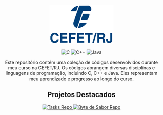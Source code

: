 <p align="center">
    <img src="/Assets/Logo.png" alt="CEFET/RJ" width="200" />
</p>
<p align="center">
    <img src="https://img.shields.io/badge/C-%2300599C.svg?style=flat-square&logo=c&logoColor=white" alt="C" />
    <img src="https://img.shields.io/badge/C%2B%2B-%2300599C.svg?style=flat-square&logo=c%2B%2B&logoColor=white" alt="C++" />
    <img src="https://img.shields.io/badge/Java-%23ED8B00.svg?style=flat-square&logo=openjdk&logoColor=white" alt="Java" />
</p>

<p align="center">Este repositório contém uma coleção de códigos desenvolvidos durante meu curso na CEFET/RJ. Os códigos abrangem diversas disciplinas e linguagens de programação, incluindo C, C++ e Java. Eles representam meu aprendizado e progresso ao longo do curso.</p>


<h2 align="center">Projetos Destacados</h2>

<p align="center">
    <a href="https://github.com/paulemacedo/tasks">
        <img src="https://github-readme-stats.vercel.app/api/pin/?username=paulemacedo&repo=tasks&theme=tokyonight&show_owner=true" alt="Tasks Repo" />
    </a>
    <a href="https://github.com/paulemacedo/bytedesabor">
        <img src="https://github-readme-stats.vercel.app/api/pin/?username=paulemacedo&repo=bytedesabor&theme=tokyonight&show_owner=true" alt="Byte de Sabor Repo"/>
    </a>
</p>


